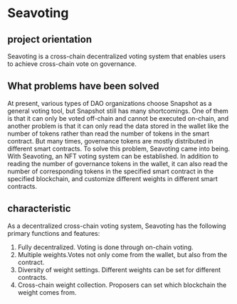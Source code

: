 # Seavoting
 
## project orientation 

Seavoting is a cross-chain decentralized voting system that enables users to achieve cross-chain vote on governance.

## What problems have been solved
At present, various types of DAO organizations choose Snapshot as a general voting tool, but Snapshot still has many shortcomings. One of them is  that it can only be voted off-chain and cannot be executed on-chain, and another problem is that it can only read the data stored in the wallet like the number of tokens rather than read the number of tokens in the smart contract. But many times, governance tokens are mostly distributed in different smart contracts. To solve this problem, Seavoting came into being. With Seavoting, an NFT voting system can be established. In addition to reading the number of governance tokens in the wallet, it can also read the number of corresponding tokens in the specified smart contract in the specified blockchain, and customize different weights in different smart contracts. 

## characteristic

As a decentralized cross-chain voting system, Seavoting has the following primary functions and features:
1. Fully decentralized. Voting is done through on-chain voting.
2. Multiple weights.Votes not only come from the wallet, but also from the contract.
3. Diversity of weight settings. Different weights can be set for different contracts.
4. Cross-chain weight collection. Proposers can set which blockchain the weight comes from.
